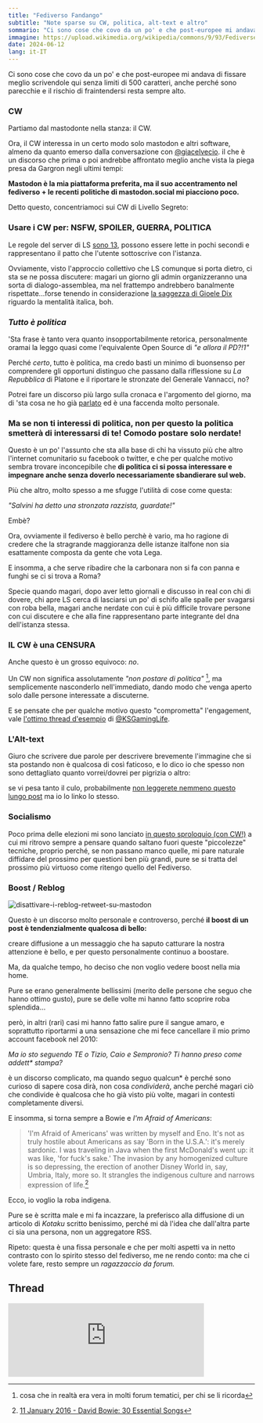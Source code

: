 ```yaml
---
title: "Fediverso Fandango"
subtitle: "Note sparse su CW, politica, alt-text e altro"
sommario: "Ci sono cose che covo da un po' e che post-europee mi andava di fissare meglio scrivendole qui senza limiti di 500 caratteri, anche perché sono parecchie e il rischio di fraintendersi resta sempre alto."
immagine: https://upload.wikimedia.org/wikipedia/commons/9/93/Fediverse_logo_proposal.svg
date: 2024-06-12
lang: it-IT
---
```


Ci sono cose che covo da un po' e che post-europee mi andava di fissare meglio scrivendole qui senza limiti di 500 caratteri, anche perché sono parecchie e il rischio di fraintendersi resta sempre alto.

### CW

Partiamo dal mastodonte nella stanza: il CW.

Ora, il CW interessa in un certo modo solo mastodon e altri software, almeno da quanto emerso dalla conversazione con [@giacelvecio](https://diversispiritus.net.br/channel/giacelvecio). il che è un discorso che prima o poi andrebbe affrontato meglio anche vista la piega presa da Gargron negli ultimi tempi: 

**Mastodon è la mia piattaforma preferita, ma il suo accentramento nel fediverso + le recenti politiche di mastodon.social mi piacciono poco.**

Detto questo, concentriamoci sui CW di Livello Segreto:

### Usare i CW per: NSFW, SPOILER, GUERRA, POLITICA

Le regole del server di LS [sono 13](https://livellosegreto.it/about), possono essere lette in pochi secondi e rappresentano il patto che l'utente sottoscrive con l'istanza.

Ovviamente, visto l'approccio collettivo che LS comunque si porta dietro, ci sta se ne possa discutere: magari un giorno gli admin organizzeranno una sorta di dialogo-assemblea, ma nel frattempo andrebbero banalmente rispettate...forse tenendo in considerazione [la saggezza di Gioele Dix](https://www.youtube.com/watch?app=desktop&v=8xuAw0_6qwE) riguardo la mentalità italica, boh.

### _Tutto è politica_ 

'Sta frase è tanto vera quanto insopportabilmente retorica, personalmente oramai la leggo quasi come l'equivalente Open Source di _"e allora il PD?!1"_

Perché _certo_, tutto è politica, ma credo basti un minimo di buonsenso per comprendere gli opportuni distinguo che passano dalla riflessione su _La Repubblica_ di Platone e il riportare le stronzate del Generale Vannacci, no?

Potrei fare un discorso più largo sulla cronaca e l'argomento del giorno, ma di 'sta cosa ne ho già [parlato](https://www.andreacorinti.com/posts/ita/mastodon-migrazione-2/) ed è una faccenda molto personale. 

### Ma se non ti interessi di politica, non per questo la politica smetterà di interessarsi di te! Comodo postare solo nerdate!

Questo è un po' l'assunto che sta alla base di chi ha vissuto più che altro l'internet comunitario su facebook o twitter, e che per qualche motivo sembra trovare inconcepibile che **di politica ci si possa interessare e impegnare anche senza doverlo necessariamente sbandierare sul web.**

Più che altro, molto spesso a me sfugge l'utilità di cose come questa: 

_"Salvini ha detto una stronzata razzista, guardate!"_

Embè? 

Ora, ovviamente il fediverso è bello perchè è vario, ma ho ragione di credere che la stragrande maggioranza delle istanze italfone non sia esattamente composta da gente che vota Lega. 

E insomma, a che serve ribadire che la carbonara non si fa con panna e funghi se ci si trova a Roma? 

Specie quando magari, dopo aver letto giornali e discusso in real con chi di dovere, chi apre LS cerca di lasciarsi un po' di schifo alle spalle per svagarsi con roba bella, magari anche nerdate con cui è più difficile trovare persone con cui discutere e che alla fine rappresentano parte integrante del dna dell'istanza stessa. 

### IL CW è una CENSURA

Anche questo è un grosso equivoco: _no_. 

Un CW non significa assolutamente _"non postare di politica"_ [^forum], ma semplicemente nasconderlo nell'immediato, dando modo che venga aperto solo dalle persone interessate a discuterne.

E se pensate che per qualche motivo questo "comprometta" l'engagement, vale [l'ottimo thread d'esempio](https://livellosegreto.it/@KSGamingLife/112576071996662818) di [@KSGamingLife](https://livellosegreto.it/@KSGamingLife).

[^forum]: cosa che in realtà era vera in molti forum tematici, per chi se li ricorda

### L'Alt-text 

Giuro che scrivere due parole per descrivere brevemente l'immagine che si sta postando non è qualcosa di così faticoso, e lo dico io che spesso non sono dettagliato quanto vorrei/dovrei per pigrizia o altro: 

se vi pesa tanto il culo, probabilmente [non leggerete nemmeno questo lungo post](https://www.kwbell.eu/mastonotes/alt-text-for-mastodon-images/) ma io lo linko lo stesso. 

### Socialismo

Poco prima delle elezioni mi sono lanciato [in questo sproloquio (con CW!)](https://livellosegreto.it/@xabacadabra/112513442988209443) a cui mi ritrovo sempre a pensare quando saltano fuori queste "piccolezze" tecniche, proprio perché, se non passano manco quelle, mi pare naturale diffidare del prossimo per questioni ben più grandi, pure se si tratta del prossimo più virtuoso come ritengo quello del Fediverso.

### Boost / Reblog

![disattivare-i-reblog-retweet-su-mastodon](/img/reblog.jpg)

Questo è un discorso molto personale e controverso, perché **il boost di un post è tendenzialmente qualcosa di bello:**

creare diffusione a un messaggio che ha saputo catturare la nostra attenzione è bello, e per questo personalmente continuo a boostare.

Ma, da qualche tempo, ho deciso che non voglio vedere boost nella mia home.

Pure se erano generalmente bellissimi (merito delle persone che seguo che hanno ottimo gusto), pure se delle volte mi hanno fatto scoprire roba splendida...

però, in altri (rari) casi mi hanno fatto salire pure il sangue amaro, e soprattutto riportarmi a una sensazione che mi fece cancellare il mio primo account facebook nel 2010: 

_Ma io sto seguendo TE o Tizio, Caio e Sempronio? Ti hanno preso come addett* stampa?_ 

è un discorso complicato, ma quando seguo qualcun* è perché sono curioso di sapere cosa dirà, non cosa _condividerà_, anche perché magari ciò che condivide è qualcosa che ho già visto più volte, magari in contesti completamente diversi.

E insomma, si torna sempre a Bowie e _I'm Afraid of Americans_: 

>'I'm Afraid of Americans' was written by myself and Eno. It's not as truly hostile about Americans as say 'Born in the U.S.A.': it's merely sardonic. I was traveling in Java when the first McDonald's went up: it was like, 'for fuck's sake.' The invasion by any homogenized culture is so depressing, the erection of another Disney World in, say, Umbria, Italy, more so. It strangles the indigenous culture and narrows expression of life.[^DavidBowie]

[^DavidBowie]: [11 January 2016 - David Bowie: 30 Essential Songs](https://web.archive.org/web/20210411024605/https://www.rollingstone.com/music/music-lists/david-bowie-best-songs-33438/im-afraid-of-americans-1997-3-151698/)

Ecco, io voglio la roba indigena. 

Pure se è scritta male e mi fa incazzare, la preferisco alla diffusione di un articolo di _Kotaku_ scritto benissimo, perché mi dà l'idea che dall'altra parte ci sia una persona, non un aggregatore RSS. 

Ripeto: questa è una fissa personale e che per molti aspetti va in netto contrasto con lo spirito stesso del fediverso, me ne rendo conto: ma che ci volete fare, resto sempre un _ragazzaccio da forum._

## Thread 

<iframe src="https://livellosegreto.it/@xabacadabra/112604439352342748/embed" class="mastodon-embed" style="max-width: 100%; border: 0" width="400" allowfullscreen="allowfullscreen"></iframe><script src="https://livellosegreto.it/embed.js" async="async"></script>

<mastodon-comments host="livellosegreto.it" user="xabacadabra" tootId="112604439352342748"></mastodon-comments>